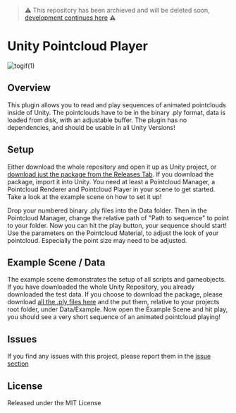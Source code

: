 > ⚠️ This repository has been archieved and will be deleted soon, [development continues here](https://github.com/BuildingVolumes/Unity_Geometry_Sequence_Streaming) ⚠️


# Unity Pointcloud Player

![togif(1)](https://user-images.githubusercontent.com/39704202/185174903-fddb0da4-f148-465c-809e-e2fa84ecbbdd.gif)


## Overview
This plugin allows you to read and play sequences of animated pointclouds inside of Unity. The pointclouds have to be in the binary .ply format, data is loaded from disk, with an adjustable buffer. The plugin has no dependencies, and should be usable in all Unity Versions!

## Setup
Either download the whole repository and open it up as Unity project, or [download just the package from the Releases Tab](https://github.com/ExperimentalSurgery/Unity_Pointcloud_Player/releases/tag/v1.0). If you download the package, import it into Unity. You need at least a Pointcloud Manager, a Pointcloud Renderer and Pointcloud Player in your scene to get started. Take a look at the example scene on how to set it up!


Drop your numbered binary .ply files into the Data folder. Then in the Pointcloud Manager, change the relative path of "Path to sequence" to point to your folder. Now you can hit the play button, your sequence should start! Use the parameters on the Pointcloud Material, to adjust the look of your pointcloud. Especially the point size may need to be adjusted.

## Example Scene / Data
The example scene demonstrates the setup of all scripts and gameobjects. If you have downloaded the whole Unity Repository, you already downloaded the test data. If you choose to download the package, please download [all the .ply files here](https://github.com/ExperimentalSurgery/Unity_Pointcloud_Player/tree/main/Data/Example) and the put them, relative to your projects root folder, under Data/Example.
Now open the Example Scene and hit play, you should see a very short sequence of an animated pointcloud playing!

## Issues
If you find any issues with this project, please report them in the [issue section](https://github.com/ExperimentalSurgery/Unity_Pointcloud_Player/issues)

## License
Released under the MIT License
